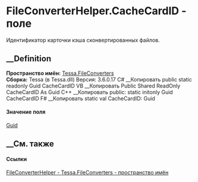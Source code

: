 # FileConverterHelper.CacheCardID - поле
Идентификатор карточки кэша сконвертированных файлов.
## __Definition
 **Пространство имён:** [Tessa.FileConverters](N_Tessa_FileConverters.htm)  
 **Сборка:** Tessa (в Tessa.dll) Версия: 3.6.0.17
C# __Копировать
     public static readonly Guid CacheCardID
VB __Копировать
     Public Shared ReadOnly CacheCardID As Guid
C++ __Копировать
     public:
    static initonly Guid CacheCardID
F# __Копировать
     static val CacheCardID: Guid
#### Значение поля
[Guid](https://learn.microsoft.com/dotnet/api/system.guid)
##  __См. также
#### Ссылки
[FileConverterHelper - ](T_Tessa_FileConverters_FileConverterHelper.htm)
[Tessa.FileConverters - пространство имён](N_Tessa_FileConverters.htm)
